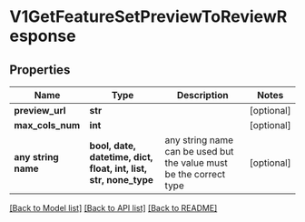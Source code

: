 # V1GetFeatureSetPreviewToReviewResponse


## Properties
Name | Type | Description | Notes
------------ | ------------- | ------------- | -------------
**preview_url** | **str** |  | [optional] 
**max_cols_num** | **int** |  | [optional] 
**any string name** | **bool, date, datetime, dict, float, int, list, str, none_type** | any string name can be used but the value must be the correct type | [optional]

[[Back to Model list]](../README.md#documentation-for-models) [[Back to API list]](../README.md#documentation-for-api-endpoints) [[Back to README]](../README.md)


